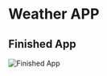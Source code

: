 # Weather APP


## Finished App

![Finished App](https://github.com/londonappbrewery/Images/blob/master/Clima.gif)

